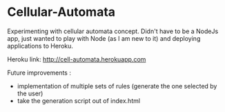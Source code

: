# Cellular-Automata

Experimenting with cellular automata concept.
Didn't have to be a NodeJs app, just wanted to play with Node (as I am new to it) and deploying
applications to Heroku.

Heroku link: http://cell-automata.herokuapp.com

Future improvements : 
  - implementation of multiple sets of rules (generate the one selected by the user)
  - take the generation script out of index.html
